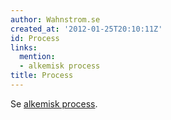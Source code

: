 ```yaml
---
author: Wahnstrom.se
created_at: '2012-01-25T20:10:11Z'
id: Process
links:
  mention:
  - alkemisk process
title: Process
---
```


Se [alkemisk process].

  [alkemisk process]: alkemisk_process
